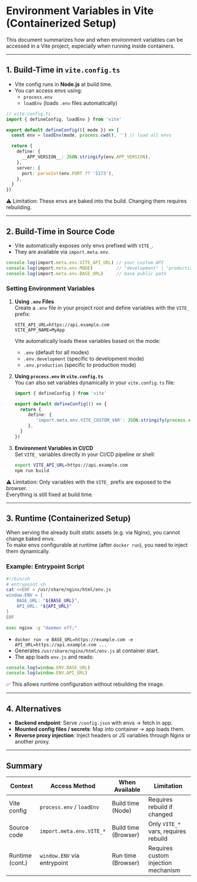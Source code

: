 # Environment Variables in Vite (Containerized Setup)

This document summarizes how and when environment variables can be accessed in a Vite project, especially when running inside containers.

---

## 1. Build-Time in `vite.config.ts`

- Vite config runs in **Node.js** at build time.
- You can access envs using:
  - `process.env`
  - `loadEnv` (loads `.env` files automatically)

```ts
// vite.config.ts
import { defineConfig, loadEnv } from 'vite'

export default defineConfig(({ mode }) => {
  const env = loadEnv(mode, process.cwd(), '') // load all envs

  return {
    define: {
      __APP_VERSION__: JSON.stringify(env.APP_VERSION),
    },
    server: {
      port: parseInt(env.PORT ?? '5173'),
    },
  }
})
```

⚠️ Limitation: These envs are baked into the build. Changing them requires rebuilding.

---

## 2. Build-Time in Source Code

- Vite automatically exposes only envs prefixed with `VITE_`.
- They are available via `import.meta.env`.

```ts
console.log(import.meta.env.VITE_API_URL) // your custom API
console.log(import.meta.env.MODE)         // "development" | "production"
console.log(import.meta.env.BASE_URL)     // base public path
```

### Setting Environment Variables

1. **Using `.env` Files**  
    Create a `.env` file in your project root and define variables with the `VITE_` prefix:

    ```env
    VITE_API_URL=https://api.example.com
    VITE_APP_NAME=MyApp
    ```

    Vite automatically loads these variables based on the mode:
    - `.env` (default for all modes)
    - `.env.development` (specific to development mode)
    - `.env.production` (specific to production mode)

2. **Using `process.env` in `vite.config.ts`**  
    You can also set variables dynamically in your `vite.config.ts` file:

    ```ts
    import { defineConfig } from 'vite'

    export default defineConfig(() => {
      return {
         define: {
            'import.meta.env.VITE_CUSTOM_VAR': JSON.stringify(process.env.CUSTOM_VAR),
         },
      }
    })
    ```

3. **Environment Variables in CI/CD**  
    Set `VITE_` variables directly in your CI/CD pipeline or shell:

    ```sh
    export VITE_API_URL=https://api.example.com
    npm run build
    ```

⚠️ Limitation: Only variables with the `VITE_` prefix are exposed to the browser.  
Everything is still fixed at build time.

---

## 3. Runtime (Containerized Setup)

When serving the already built static assets (e.g. via Nginx), you cannot change baked envs.  
To make envs configurable at runtime (after `docker run`), you need to inject them dynamically.

### Example: Entrypoint Script

```sh
#!/bin/sh
# entrypoint.sh
cat <<EOF > /usr/share/nginx/html/env.js
window.ENV = {
    BASE_URL: "${BASE_URL}",
    API_URL: "${API_URL}"
}
EOF

exec nginx -g "daemon off;"
```

- `docker run -e BASE_URL=https://example.com -e API_URL=https://api.example.com ...`
- Generates `/usr/share/nginx/html/env.js` at container start.
- The app loads `env.js` and reads:

```js
console.log(window.ENV.BASE_URL)
console.log(window.ENV.API_URL)
```

✅ This allows runtime configuration without rebuilding the image.

---

## 4. Alternatives

- **Backend endpoint**: Serve `/config.json` with envs → fetch in app.  
- **Mounted config files / secrets**: Map into container → app loads them.  
- **Reverse proxy injection**: Inject headers or JS variables through Nginx or another proxy.  

---

## Summary

| Context        | Access Method             | When Available        | Limitation                                |
|----------------|---------------------------|-----------------------|-------------------------------------------|
| Vite config    | `process.env` / `loadEnv` | Build time (Node)     | Requires rebuild if changed                |
| Source code    | `import.meta.env.VITE_*`  | Build time (Browser)  | Only `VITE_*` vars, requires rebuild       |
| Runtime (cont.)| `window.ENV` via entrypoint| Run time (Browser)   | Requires custom injection mechanism        |
